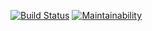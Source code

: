[![Build Status](https://travis-ci.org/dzmitrypanamarenka/project-lvl2-s129.svg?branch=master)](https://travis-ci.org/dzmitrypanamarenka/project-lvl2-s129)
[![Maintainability](https://api.codeclimate.com/v1/badges/95f79fdb7c46954827cb/maintainability)](https://codeclimate.com/github/dzmitrypanamarenka/project-lvl3-s134/maintainability)
